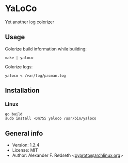 # YaLoCo

Yet another log colorizer

## Usage

Colorize build information while building:

    make | yaloco

Colorize logs:

    yaloco < /var/log/pacman.log

## Installation

### Linux

    go build
    sudo install -Dm755 yaloco /usr/bin/yaloco

## General info

* Version: 1.2.4
* License: MIT
* Author: Alexander F. Rødseth &lt;xyproto@archlinux.org&gt;
